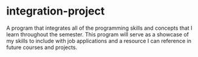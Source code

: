 # integration-project
A program that integrates all of the programming skills and concepts that I learn throughout the semester. 
This program will serve as a showcase of my skills to include with job applications and a resource I can reference in future courses and projects. 
